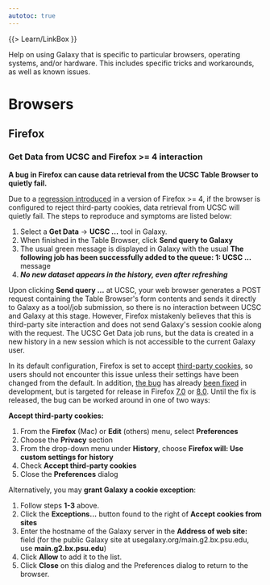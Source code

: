 ```yaml
---
autotoc: true
---
```

{{> Learn/LinkBox }}

Help on using Galaxy that is specific to particular browsers, operating systems, and/or hardware.  This includes specific tricks and workarounds, as well as known issues.



# Browsers

## Firefox

### Get Data from UCSC and Firefox >= 4 interaction

**A bug in Firefox can cause data retrieval from the UCSC Table Browser to quietly fail.**

Due to a [regression introduced](http://hg.mozilla.org/mozilla-central/rev/56815e37d436#l3.293) in a version of Firefox >= 4, if the browser is configured to reject third-party cookies, data retrieval from UCSC will quietly fail.  The steps to reproduce and symptoms are listed below:

1. Select a **Get Data** &rarr; **UCSC ...** tool in Galaxy.
1. When finished in the Table Browser, click **Send query to Galaxy**
1. The usual green message is displayed in Galaxy with the usual **The following job has been successfully added to the queue: 1: UCSC ...** message
1. ***No new dataset appears in the history, even after refreshing***

Upon clicking **Send query ...** at UCSC, your web browser generates a POST request containing the Table Browser's form contents and sends it directly to Galaxy as a tool/job submission, so there is no interaction between UCSC and Galaxy at this stage.  However, Firefox mistakenly believes that this is third-party site interaction and does not send Galaxy's session cookie along with the request.  The UCSC Get Data job runs, but the data is created in a new history in a new session which is not accessible to the current Galaxy user.

In its default configuration, Firefox is set to accept [third-party cookies](http://en.wikipedia.org/wiki/HTTP_cookie#Privacy_and_third-party_cookies), so users should not encounter this issue unless their settings have been changed from the default.  In addition, [the bug](https://bugzilla.mozilla.org/show_bug.cgi?id=664721) has already [been fixed](http://hg.mozilla.org/integration/mozilla-inbound/rev/cedefaaaaceb) in development, but is targeted for release in Firefox [7.0](https://bugzilla.mozilla.org/show_bug.cgi?id=664721#c29) or [8.0](https://bugzilla.mozilla.org/show_bug.cgi?id=664721#c22).  Until the fix is released, the bug can be worked around in one of two ways:

**Accept third-party cookies:**

1. From the **Firefox** (Mac) or **Edit** (others) menu, select **Preferences**
1. Choose the **Privacy** section
1. From the drop-down menu under **History**, choose **Firefox will: Use custom settings for history**
1. Check **Accept third-party cookies**
1. Close the **Preferences** dialog

Alternatively, you may **grant Galaxy a cookie exception**:

1. Follow steps **1-3** above.
1. Click the **Exceptions...** button found to the right of **Accept cookies from sites**
1. Enter the hostname of the Galaxy server in the **Address of web site:** field (for the public Galaxy site at usegalaxy.org/main.g2.bx.psu.edu, use **main.g2.bx.psu.edu**)
1. Click **Allow** to add it to the list.
1. Click **Close** on this dialog and the Preferences dialog to return to the browser.
